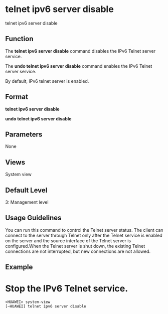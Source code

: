 telnet ipv6 server disable
==========================

telnet ipv6 server disable

Function
--------



The **telnet ipv6 server disable** command disables the IPv6 Telnet server service.

The **undo telnet ipv6 server disable** command enables the IPv6 Telnet server service.



By default, IPv6 telnet server is enabled.


Format
------

**telnet ipv6 server disable**

**undo telnet ipv6 server disable**


Parameters
----------

None

Views
-----

System view


Default Level
-------------

3: Management level


Usage Guidelines
----------------

You can run this command to control the Telnet server status. The client can connect to the server through Telnet only after the Telnet service is enabled on the server and the source interface of the Telnet server is configured.When the Telnet server is shut down, the existing Telnet connections are not interrupted, but new connections are not allowed.


Example
-------

# Stop the IPv6 Telnet service.
```
<HUAWEI> system-view
[~HUAWEI] telnet ipv6 server disable

```